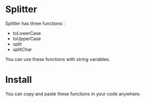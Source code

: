 # Splitter

Splitter has three functions : 

- toLowerCase
- toUpperCase
- split
- splitChar


You can use these fonctions with string variables.

# Install

You can copy and paste these functions in your code anywhere.
